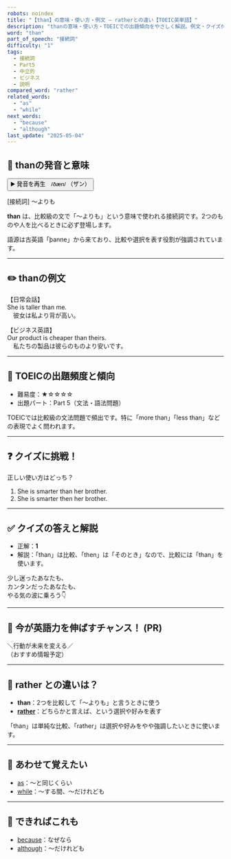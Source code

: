 ```yaml
---
robots: noindex
title: "【than】の意味・使い方・例文 ― ratherとの違い【TOEIC英単語】"
description: "thanの意味・使い方・TOEICでの出題傾向をやさしく解説。例文・クイズ付きでratherとの違いもわかりやすく学べます。"
word: "than"
part_of_speech: "接続詞"
difficulty: "1"
tags:
  - 接続詞
  - Part5
  - 中立的
  - ビジネス
  - 説明
compared_word: "rather"
related_words:
  - "as"
  - "while"
next_words:
  - "because"
  - "although"
last_update: "2025-05-04"
---
```


## 🔰 thanの発音と意味

<button class="play-audio" onclick="playTTS('than')">
  <span class="play-audio-main">
    ▶️ 発音を再生　/ðæn/
  </span>
  <span class="play-audio-sub">
    （ザン）
  </span>
</button>

[接続詞] ～よりも

**than** は、比較級の文で「～よりも」という意味で使われる接続詞です。2つのものや人を比べるときに必ず登場します。

語源は古英語「þanne」から来ており、比較や選択を表す役割が強調されています。

---

## ✏️ thanの例文

【日常会話】  
She is taller than me.  
　彼女は私より背が高い。

【ビジネス英語】  
Our product is cheaper than theirs.  
　私たちの製品は彼らのものより安いです。

---

## 🎯 TOEICの出題頻度と傾向

- 難易度：★☆☆☆☆
- 出題パート：Part 5（文法・語法問題）

TOEICでは比較級の文法問題で頻出です。特に「more than」「less than」などの表現でよく問われます。

---

## ❓ クイズに挑戦！

正しい使い方はどっち？

1. She is smarter than her brother.  
2. She is smarter then her brother.

---

## ✅ クイズの答えと解説

- 正解：**1**
- 解説：「than」は比較、「then」は「そのとき」なので、比較には「than」を使います。

少し迷ったあなたも、  
カンタンだったあなたも、  
やる気の波に乗ろう👇️

---

## 🚀 今が英語力を伸ばすチャンス！ (PR)

<div class="info-center">
＼行動が未来を変える／<br>  
（おすすめ情報予定）
</div>

---

## 🤔  rather との違いは？

- **than**：2つを比較して「～よりも」と言うときに使う
- **[rather](/word/rather)**：どちらかと言えば、という選択や好みを表す

「than」は単純な比較、「rather」は選択や好みをやや強調したいときに使います。

---

## 🧩 あわせて覚えたい

- [as](/word/as)：～と同じくらい
- [while](/word/while)：～する間、～だけれども

---

## 📖 できればこれも

- [because](/word/because)：なぜなら
- [although](/word/although)：～だけれども

<!-- cvid: aid37_bid14 -->
